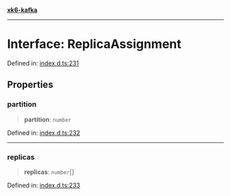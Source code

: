[**xk6-kafka**](../README.md)

---

# Interface: ReplicaAssignment

Defined in: [index.d.ts:231](https://github.com/mostafa/xk6-kafka/blob/main/api-docs/index.d.ts#L231)

## Properties

### partition

> **partition**: `number`

Defined in: [index.d.ts:232](https://github.com/mostafa/xk6-kafka/blob/main/api-docs/index.d.ts#L232)

---

### replicas

> **replicas**: `number`[]

Defined in: [index.d.ts:233](https://github.com/mostafa/xk6-kafka/blob/main/api-docs/index.d.ts#L233)
